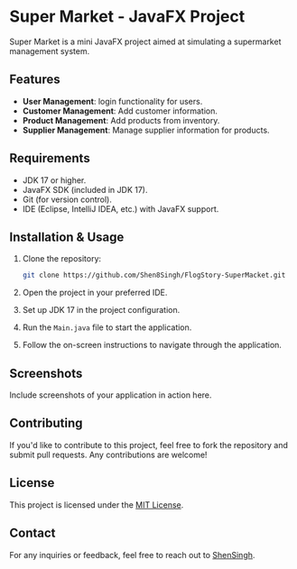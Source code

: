 # Super Market - JavaFX Project

Super Market is a mini JavaFX project aimed at simulating a supermarket management system.

## Features

- **User Management**: login functionality for users.
- **Customer Management**: Add customer information.
- **Product Management**: Add products from inventory.
- **Supplier Management**: Manage supplier information for products.

## Requirements

- JDK 17 or higher.
- JavaFX SDK (included in JDK 17).
- Git (for version control).
- IDE (Eclipse, IntelliJ IDEA, etc.) with JavaFX support.

## Installation & Usage

1. Clone the repository:

    ```bash
    git clone https://github.com/Shen8Singh/FlogStory-SuperMacket.git
    ```

2. Open the project in your preferred IDE.

3. Set up JDK 17 in the project configuration.

4. Run the `Main.java` file to start the application.

5. Follow the on-screen instructions to navigate through the application.

## Screenshots

Include screenshots of your application in action here.

## Contributing

If you'd like to contribute to this project, feel free to fork the repository and submit pull requests. Any contributions are welcome!

## License

This project is licensed under the [MIT License](LICENSE).

## Contact

For any inquiries or feedback, feel free to reach out to [ShenSingh](https://github.com/Shen8Singh).
